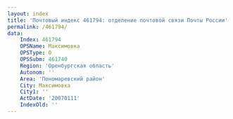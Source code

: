 ```yaml
---
layout: index
title: 'Почтовый индекс 461794: отделение почтовой связи Почты России'
permalink: /461794/
data:
    Index: 461794
    OPSName: Максимовка
    OPSType: О
    OPSSubm: 461740
    Region: 'Оренбургская область'
    Autonom: ''
    Area: 'Пономаревский район'
    City: Максимовка
    City1: ''
    ActDate: '20070111'
    IndexOld: ''
---
```


